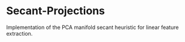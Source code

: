 # Secant-Projections
Implementation of the PCA manifold secant heuristic for linear feature extraction.
